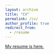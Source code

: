 ```yaml
---
layout: archive
title: "CV"
permalink: /cv/
author_profile: true
redirect_from:
  - /resume
---
```

[My resume is here.](http://xingxuanli.github.io/files/resume.pdf)